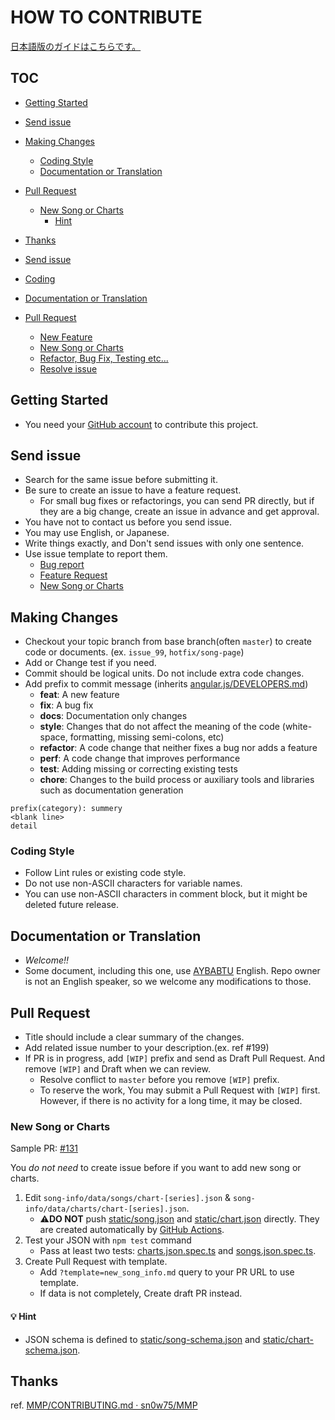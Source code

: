 # HOW TO CONTRIBUTE

[日本語版のガイドはこちらです。](CONTRIBUTING-ja.md)

## TOC

- [Getting Started](#getting-started)
- [Send issue](#send-issue)
- [Making Changes](#making-changes)
  - [Coding Style](#coding-style)
  - [Documentation or Translation](#documentation-or-translation)
- [Pull Request](#pull-request)
  - [New Song or Charts](#new-song-or-charts)
    - [Hint](#bulb-hint)
- [Thanks](#thanks)

- [Send issue](#send-issue)
- [Coding](#coding)
- [Documentation or Translation](#documentation-or-translation)
- [Pull Request](#pull-request)
  - [New Feature](#new-feature)
  - [New Song or Charts](#new-song-or-charts)
  - [Refactor, Bug Fix, Testing etc...](#refactor-bug-fix-testing-etc)
  - [Resolve issue](#resolve-issue)

## Getting Started

- You need your [GitHub account](https://github.com/signup/free) to contribute this project.

## Send issue

- Search for the same issue before submitting it.
- Be sure to create an issue to have a feature request.
  - For small bug fixes or refactorings, you can send PR directly, but if they are a big change, create an issue in advance and get approval.
- You have not to contact us before you send issue.
- You may use English, or Japanese.
- Write things exactly, and Don't send issues with only one sentence.
- Use issue template to report them.
  - [Bug report](https://github.com/ddradar/ddradar/issues/new?assignees=&labels=bug%3Abug%3A&template=bug-report-------.md&title=%5BBUG%5D)
  - [Feature Request](https://github.com/ddradar/ddradar/issues/new?assignees=&labels=enhancement%3Aspeech_balloon%3A&template=feature-request.md&title=)
  - [New Song or Charts](https://github.com/ddradar/ddradar/issues/new?assignees=&labels=&template=new-song-info.md&title=Add%3A+%5BSONG+NAME+OR+EVENT+%2F+%E6%9B%B2%E5%90%8D%E3%81%BE%E3%81%9F%E3%81%AF%E3%82%A4%E3%83%99%E3%83%B3%E3%83%88%E3%82%92%E5%85%A5%E5%8A%9B%5D)

## Making Changes

- Checkout your topic branch from base branch(often `master`) to create code or documents. (ex. `issue_99`, `hotfix/song-page`)
- Add or Change test if you need.
- Commit should be logical units. Do not include extra code changes.
- Add prefix to commit message (inherits [angular.js/DEVELOPERS.md](https://github.com/angular/angular.js/blob/master/DEVELOPERS.md#type))
  - **feat**: A new feature
  - **fix**: A bug fix
  - **docs**: Documentation only changes
  - **style**: Changes that do not affect the meaning of the code (white-space, formatting, missing semi-colons, etc)
  - **refactor**: A code change that neither fixes a bug nor adds a feature
  - **perf**: A code change that improves performance
  - **test**: Adding missing or correcting existing tests
  - **chore**: Changes to the build process or auxiliary tools and libraries such as documentation generation

```text
prefix(category): summery
<blank line>
detail
```

### Coding Style

- Follow Lint rules or existing code style.
- Do not use non-ASCII characters for variable names.
- You can use non-ASCII characters in comment block, but it might be deleted future release.

## Documentation or Translation

- *Welcome!!*
- Some document, including this one, use [AYBABTU](https://en.wikipedia.org/wiki/All_your_base_are_belong_to_us) English.
  Repo owner is not an English speaker, so we welcome any modifications to those.

## Pull Request

- Title should include a clear summary of the changes.
- Add related issue number to your description.(ex. ref #199)
- If PR is in progress, add `[WIP]` prefix and send as Draft Pull Request. And remove `[WIP]` and Draft when we can review.
  - Resolve conflict to `master` before you remove `[WIP]` prefix.
  - To reserve the work, You may submit a Pull Request with `[WIP]` first. However, if there is no activity for a long time, it may be closed.

### New Song or Charts

Sample PR: [#131](https://github.com/ddradar/ddradar/pull/131)

You *do not need* to create issue before if you want to add new song or charts.

1. Edit `song-info/data/songs/chart-[series].json` & `song-info/data/charts/chart-[series].json`.
    - :warning:**DO NOT** push [static/song.json](static/song.json) and [static/chart.json](static/chart.json) directly.
      They are created automatically by [GitHub Actions](https://github.com/ddradar/ddradar/actions?query=workflow%3A%22Import+Song%22).
1. Test your JSON with `npm test` command
    - Pass at least two tests: [charts.json.spec.ts](test/song-info/data/charts.json.spec.ts) and [songs.json.spec.ts](test/song-info/data/songs.json.spec.ts).
1. Create Pull Request with template.
    - Add `?template=new_song_info.md` query to your PR URL to use template.
    - If data is not completely, Create draft PR instead.

#### :bulb: Hint

- JSON schema is defined to [static/song-schema.json](static/song-schema.json) and [static/chart-schema.json](static/chart-schema.json).

## Thanks

ref. [MMP/CONTRIBUTING.md · sn0w75/MMP](https://github.com/sn0w75/MMP/blob/master/CONTRIBUTING.md)
